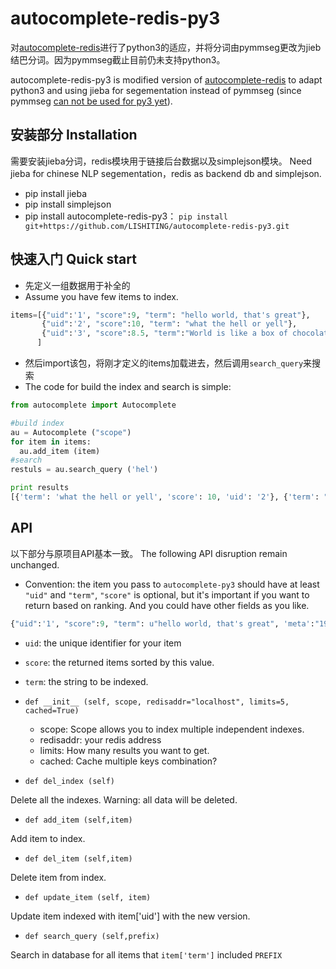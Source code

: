 autocomplete-redis-py3
======================

对[autocomplete-redis](https://github.com/fengli/autocomplete-redis)进行了python3的适应，并将分词由pymmseg更改为jieb结巴分词。因为pymmseg截止目前仍未支持python3。

autocomplete-redis-py3 is modified version of [autocomplete-redis](https://github.com/fengli/autocomplete-redis) to adapt python3 and using jieba for segementation instead of pymmseg (since pymmseg [can not be used for py3 yet](https://github.com/pluskid/pymmseg-cpp/issues/6)).


安装部分 Installation
---------
需要安装jieba分词，redis模块用于链接后台数据以及simplejson模块。
Need jieba for chinese NLP segementation，redis as backend db and simplejson.

* pip install jieba
* pip install simplejson
* pip install autocomplete-redis-py3： `pip install git+https://github.com/LISHITING/autocomplete-redis-py3.git`

快速入门 Quick start
----------
* 先定义一组数据用于补全的
* Assume you have few items to index.

```python
items=[{"uid":'1', "score":9, "term": "hello world, that's great"},
       {"uid":'2', "score":10, "term": "what the hell or yell"},
       {"uid":'3', "score":8.5, "term":"World is like a box of chocolate"},
      ]
```


* 然后import该包，将刚才定义的items加载进去，然后调用`search_query`来搜索
* The code for build the index and search is simple:

```python
from autocomplete import Autocomplete

#build index
au = Autocomplete ("scope")
for item in items:
  au.add_item (item)
#search
restuls = au.search_query ('hel')

print results
[{'term': 'what the hell or yell', 'score': 10, 'uid': '2'}, {'term': "hello world, that's great", 'score': 9, 'uid': '1'}]
```


API
---------------
以下部分与原项目API基本一致。
The following API disruption remain unchanged.

* Convention: the item you pass to `autocomplete-py3` should have at least `"uid"` and `"term"`, `"score"` is optional, but it's important if you want to return based on ranking. And you could have other fields as you like.

```python
{"uid":'1', "score":9, "term": u"hello world, that's great", 'meta':"1992"}
```
  * `uid`: the unique identifier for your item
  * `score`: the returned items sorted by this value.
  * `term`: the string to be indexed.

* `def __init__ (self, scope, redisaddr="localhost", limits=5, cached=True)`

  * scope: Scope allows you to index multiple independent indexes.
  * redisaddr: your redis address
  * limits: How many results you want to get.
  * cached: Cache multiple keys combination?

* `def del_index (self)`

Delete all the indexes. Warning: all data will be deleted.

* `def add_item (self,item)`

Add item to index.

* `def del_item (self,item)`

Delete item from index.

* `def update_item (self, item)`

Update item indexed with item['uid'] with the new version.

* `def search_query (self,prefix)`

Search in database for all items that `item['term']` included `PREFIX`
